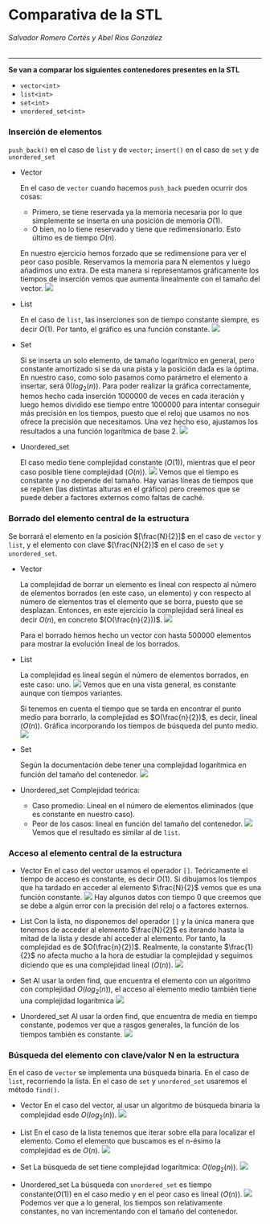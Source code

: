 # Comparativa de la STL
###### Salvador Romero Cortés y Abel Ríos González
---
**Se van a comparar los siguientes contenedores presentes en la STL**
* `vector<int>`
* `list<int>`
* `set<int>`
* `unordered_set<int>`

### Inserción de elementos
`push_back()` en el caso de `list` y de `vector`; `insert()` en el caso de `set` y de `unordered_set`
* Vector

    En el caso de `vector` cuando hacemos `push_back` pueden ocurrir dos cosas:
    * Primero, se tiene reservada ya la memoria necesaria por lo que simplemente se inserta en una posición de memoria $O(1)$. 
    * O bien, no lo tiene reservado y tiene que redimensionarlo. Esto último es de tiempo $O(n)$.

    En nuestro ejercicio hemos forzado que se redimensione para ver el peor caso posible. Reservamos la memoria para N elementos y luego añadimos uno extra. 
    De esta manera si representamos gráficamente los tiempos de inserción vemos que aumenta linealmente con el tamaño del vector.
        ![](https://i.imgur.com/T5bO96A.png)


* List

    En el caso de `list`, las inserciones son de tiempo constante siempre, es decir $O(1)$. Por tanto, el gráfico es una función constante.
    ![](https://i.imgur.com/Cznnacx.png)



* Set

    Si se inserta un solo elemento, de tamaño logarítmico en general, pero constante amortizado si se da una pista y la posición dada es la óptima.
    En nuestro caso, como solo pasamos como parámetro el elemento a insertar, será $0(log_2(n))$.
    Para poder realizar la gráfica correctamente, hemos hecho cada inserción 1000000 de veces en cada iteración y luego hemos dividido ese tiempo entre 1000000 para intentar conseguir más precisión en los tiempos, puesto que el reloj que usamos no nos ofrece la precisión que necesitamos.
    Una vez hecho eso, ajustamos los resultados a una función logarítmica de base 2.
    ![](https://i.imgur.com/MHLwuIo.png)


* Unordered_set

    El caso medio tiene complejidad constante $(O(1))$, mientras que el peor caso posible tiene complejidad $(O(n))$.
    ![](https://i.imgur.com/q8AwDz8.png)
    Vemos que el tiempo es constante y no depende del tamaño. Hay varias líneas de tiempos que se repiten (las distintas alturas en el gráfico) pero creemos que se puede deber a factores externos como faltas de caché.


### Borrado del elemento central de la estructura
Se borrará el elemento en la posición $[\frac{N}{2}]$ en el caso de `vector` y `list`, y el elemento con clave $[\frac{N}{2}]$ en el caso de `set` y `unordered_set`.
* Vector

    La complejidad de borrar un elemento es lineal con respecto al número de elementos borrados (en este caso, un elemento) y con respecto al número de elementos tras el elemento que se borra, puesto que se desplazan. 
    Entonces, en este ejercicio la complejidad será lineal es decir $O(n)$, en concreto $(O(\frac{n}{2}))$.
    ![](https://i.imgur.com/UlCxprZ.png)

    Para el borrado hemos hecho un vector con hasta 500000 elementos para mostrar la evolución lineal de los borrados.
* List

    La complejidad es lineal según el número de elementos borrados, en este caso: uno.
    ![](https://i.imgur.com/92hCsGn.png)
    Vemos que en una vista general, es constante aunque con tiempos variantes.
    
    Si tenemos en cuenta el tiempo que se tarda en encontrar el punto medio para borrarlo, la complejidad es $O(\frac{n}{2})$, es decir, lineal $(O(n))$.
    Gráfica incorporando los tiempos de búsqueda del punto medio.
    ![](https://i.imgur.com/VlMGSSY.png)

* Set

    Según la documentación debe tener una complejidad logarítmica en función del tamaño del contenedor.
![](https://i.imgur.com/4vYpYqi.png)

* Unordered_set
    Complejidad teórica:
    * Caso promedio: Lineal en el número de elementos eliminados (que es constante en nuestro caso). 
    * Peor de los casos: lineal en función  del tamaño del contenedor.
![](https://i.imgur.com/DfLTDgB.png)
    Vemos que el resultado es similar al de `list`.


### Acceso al elemento central de la estructura

* Vector
    En el caso del vector usamos el operador `[]`. Teóricamente el tiempo de acceso es constante, es decir $O(1)$. Si dibujamos los tiempos que ha tardado en acceder al elemento $\frac{N}{2}$ vemos que es una función constante.
![](https://i.imgur.com/nS2TBjv.png)
    Hay algunos datos con tiempo 0 que creemos que se debe a algún error con la precisión del reloj o a factores externos.
* List
    Con la lista, no disponemos del operador `[]` y la única manera que tenemos de acceder al elemento $\frac{N}{2}$ es iterando hasta la mitad de la lista y desde ahí acceder al elemento. Por tanto, la complejidad es de $O(\frac{n}{2})$. Realmente, la constante $\frac{1}{2}$ no afecta mucho a la hora de estudiar la complejidad y seguimos diciendo que es una complejidad lineal ($O(n)$).
    ![](https://i.imgur.com/8MJeVFQ.png)

* Set
    Al usar la orden find, que encuentra el elemento con un algoritmo con complejidad $O(log_2(n))$, el acceso al elemento medio también tiene una complejidad logarítmica
    ![](https://i.imgur.com/ULs8bia.png)

* Unordered_set
    Al usar la orden find, que encuentra de media en tiempo constante, podemos ver que a rasgos generales, la función de los tiempos también es constante.
    ![](https://i.imgur.com/j7u6bft.png)

### Búsqueda del elemento con clave/valor N en la estructura

En el caso de `vector` se implementa una búsqueda binaria.
En el caso de `list`, recorriendo la lista.
En el caso de `set` y `unordered_set` usaremos el método `find()`.

* Vector
    En el caso del vector, al usar un algoritmo de búsqueda binaria la complejidad esde $O(log_2(n))$.
    ![](https://i.imgur.com/nCkK9rV.png)

* List
    En el caso de la lista tenemos que iterar sobre ella para localizar el elemento. Como el elemento que buscamos es el n-ésimo la complejidad es de $O(n)$. 
    ![](https://i.imgur.com/ejYfn3r.png)

* Set
    La búsqueda de set tiene complejidad logarítmica: $O(log_2(n))$.
    ![](https://i.imgur.com/r29Lwjz.png)

* Unordered_set
    La búsqueda con `unordered_set` es tiempo constante($O(1)$) en el caso medio y en el peor caso es lineal ($O(n)$).
    ![](https://i.imgur.com/IkhoNhJ.png)
    Podemos ver que a lo general, los tiempos son relativamente constantes, no van incrementando con el tamaño del contenedor.